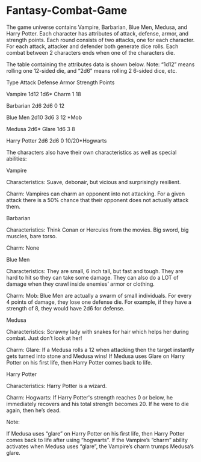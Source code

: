 # Fantasy-Combat-Game

The game universe contains Vampire, Barbarian, Blue Men, Medusa, and Harry Potter. Each character has attributes of attack, defense, armor, and strength points. Each round consists of two attacks, one for each character. For each attack, attacker and defender both generate dice rolls. Each combat between 2 characters ends when one of the characters die.

The table containing the attributes data is shown below.
Note: “1d12” means rolling one 12-sided die, and “2d6” means rolling 2 6-sided dice, etc.


Type          Attack     Defense           Armor               Strength Points

Vampire       1d12        1d6* Charm         1                   18

Barbarian     2d6         2d6                0                   12

Blue Men      2d10        3d6                3                   12 *Mob

Medusa        2d6* Glare  1d6                3                   8

Harry Potter  2d6         2d6                0                   10/20*Hogwarts



The characters also have their own characteristics as well as special abilities:


Vampire

Characteristics: Suave, debonair, but vicious and surprisingly resilient.

Charm: Vampires can charm an opponent into not attacking. For a given attack there is a 50% chance that their opponent does not actually attack them.
               

Barbarian

Characteristics: Think Conan or Hercules from the movies. Big sword, big muscles, bare torso.

Charm: None
 

Blue Men

Characteristics: They are small, 6 inch tall, but fast and tough. They are hard to hit so they can take some damage. They can also do a LOT of damage when they crawl inside enemies’ armor or clothing.

Charm: Mob: Blue Men are actually a swarm of small individuals. For every 4 points of damage, they lose one defense die. For example, if they have a strength of 8, they would have 2d6 for defense.


Medusa

Characteristics: Scrawny lady with snakes for hair which helps her during combat. Just don’t look at her!

Charm: Glare: If a Medusa rolls a 12 when attacking then the target instantly gets turned into stone and Medusa wins! If Medusa uses Glare on Harry Potter on his first life, then Harry Potter comes back to life.


Harry Potter

Characteristics:  Harry Potter is a wizard.

Charm: Hogwarts: If Harry Potter's strength reaches 0 or below, he immediately recovers and his total strength becomes 20. If he were to die again, then he’s dead.

Note:

If Medusa uses “glare” on Harry Potter on his first life, then Harry Potter comes back to life after using “hogwarts”.
If the Vampire’s “charm” ability activates when Medusa uses “glare”, the Vampire’s charm trumps Medusa’s glare.
